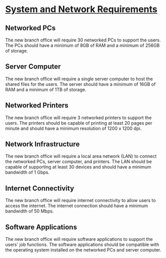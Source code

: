 # <u>**System and Network Requirements**</u>

## Networked PCs

The new branch office will require 30 networked PCs to support the users. The PCs should have a minimum of 8GB of RAM and a minimum of 256GB of storage.

## Server Computer

The new branch office will require a single server computer to host the shared files for the users. The server should have a minimum of 16GB of RAM and a minimum of 1TB of storage.

## Networked Printers

The new branch office will require 3 networked printers to support the users. The printers should be capable of printing at least 20 pages per minute and should have a minimum resolution of 1200 x 1200 dpi.

## Network Infrastructure

The new branch office will require a local area network (LAN) to connect the networked PCs, server computer, and printers. The LAN should be capable of supporting at least 30 devices and should have a minimum bandwidth of 1 Gbps.

## Internet Connectivity

The new branch office will require internet connectivity to allow users to access the internet. The internet connection should have a minimum bandwidth of 50 Mbps.

## Software Applications

The new branch office will require software applications to support the users' job functions. The software applications should be compatible with the operating system installed on the networked PCs and server computer.
